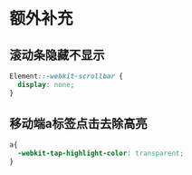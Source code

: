 # 	额外补充

## 滚动条隐藏不显示

```css
Element::-webkit-scrollbar {
  display: none;
}
```

## 移动端a标签点击去除高亮

```css
a{
  -webkit-tap-highlight-color: transparent;
}
```

